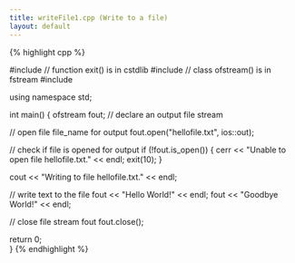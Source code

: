 ```yaml
---
title: writeFile1.cpp (Write to a file)
layout: default
---
```


{% highlight cpp %}

#include <cstdlib>     // function exit() is in cstdlib
#include <fstream>     // class ofstream() is in fstream
#include <iostream>

using namespace std;

int main()
{
  ofstream fout;   // declare an output file stream

  // open file file_name for output
  fout.open("hellofile.txt", ios::out);  

  // check if file is opened for output
  if (!fout.is_open())
    {
      cerr << "Unable to open file hellofile.txt." << endl;
      exit(10);
    }

  cout << "Writing to file hellofile.txt." << endl;

  // write text to the file
  fout << "Hello World!" << endl;
  fout << "Goodbye World!" << endl;

  // close file stream fout
  fout.close();

  return 0;  
}
{% endhighlight %}
